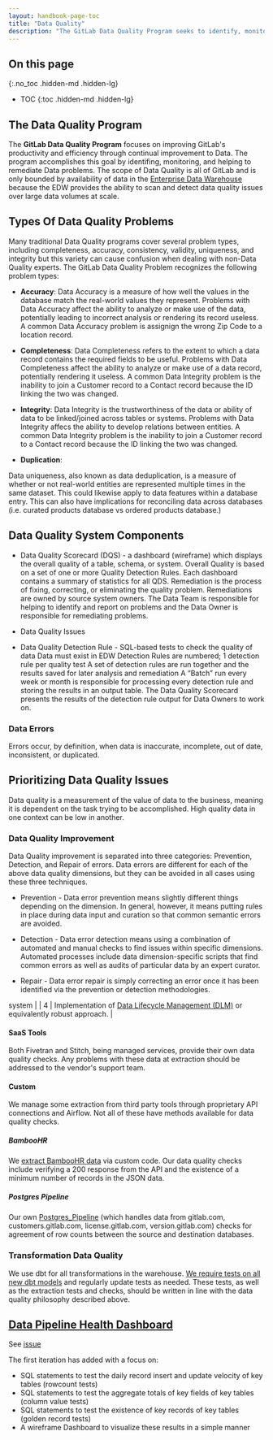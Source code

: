 ```yaml
---
layout: handbook-page-toc
title: "Data Quality"
description: "The GitLab Data Quality Program seeks to identify, monitor, and remediate problems with Data that effect GitLab's productivity and efficiency."
---
```


## On this page
{:.no_toc .hidden-md .hidden-lg}

- TOC
{:toc .hidden-md .hidden-lg}

## The Data Quality Program

The **GitLab Data Quality Program** focuses on improving GitLab's productivity and efficiency through continual improvement to Data.
The program accomplishes this goal by identifing, monitoring, and helping to remediate Data problems.
The scope of Data Quality is all of GitLab and is only bounded by availability of data in the [Enterprise Data Warehouse](https://about.gitlab.com/handbook/business-technology/data-team/platform/#our-data-stack) because the EDW provides the ability to scan and detect data quality issues over large data volumes at scale.

## Types Of Data Quality Problems

Many traditional Data Quality programs cover several problem types, including completeness, accuracy, consistency, validity, uniqueness, and integrity but this variety can cause confusion when dealing with non-Data Quality experts.
The GitLab Data Quality Problem recognizes the following problem types:

- **Accuracy**: Data Accuracy is a measure of how well the values in the database match the real-world values they represent.
Problems with Data Accuracy affect the ability to analyze or make use of the data, potentially leading to incorrect analysis or rendering its record useless.
A common Data Accuracy problem is assignign the wrong Zip Code to a location record.

- **Completeness**: Data Completeness refers to the extent to which a data record contains the required fields to be useful.
Problems with Data Completeness affect the ability to analyze or make use of a data record, potentially rendering it useless.
A common Data Integrity problem is the inability to join a Customer record to a Contact record because the ID linking the two was changed.

- **Integrity**: Data Integrity is the trustworthiness of the data or ability of data to be linked/joined across tables or systems. 
Problems with Data Integrity affecs the ability to develop relations between entities. 
A common Data Integrity problem is the inability to join a Customer record to a Contact record because the ID linking the two was changed.

- **Duplication**: 

Data uniqueness, also known as data deduplication, is a measure of whether or not real-world entities are represented multiple times in the same dataset. This could likewise apply to data features within a database entry. This can also have implications for reconciling data across databases (i.e. curated products database vs ordered products database.)

## Data Quality System Components

- Data Quality Scorecard (DQS) - a dashboard (wireframe) which displays the overall quality of a table, schema, or system. Overall Quality is based on a set of one or more  Quality Detection Rules. Each dashboard contains a summary of statistics for all QDS.
Remediation is the process of fixing, correcting, or eliminating the quality problem. Remediations are owned by source system owners. The Data Team is responsible for helping to identify and report on problems and the Data Owner is responsible for remediating problems.

- Data Quality Issues

- Data Quality Detection Rule - SQL-based tests to check the quality of data
Data must exist in EDW
Detection Rules are numbered; 1 detection rule per quality test
A set of detection rules are run together and the results saved for later analysis and remediation
A “Batch” run every week or month is responsible for processing every detection rule and storing the results in an output table.
The Data Quality Scorecard presents the results of the detection rule output for Data Owners to work on.


### Data Errors

Errors occur, by definition, when data is inaccurate, incomplete, out of date, inconsistent, or duplicated.



## Prioritizing Data Quality Issues

Data quality is a measurement of the value of data to the business, meaning it is dependent on the task trying to be accomplished. High quality data in one context can be low in another. 



### Data Quality Improvement

Data Quality improvement is separated into three categories: Prevention, Detection, and Repair of errors. Data errors are different for each of the above data quality dimensions, but they can be avoided in all cases using these three techniques.

- Prevention - Data error prevention means slightly different things depending on the dimension. In general, however, it means putting rules in place during data input and curation so that common semantic errors are avoided.

- Detection - Data error detection means using a combination of automated and manual checks to find issues within specific dimensions. Automated processes include data dimension-specific scripts that find common errors as well as audits of particular data by an expert curator.

- Repair - Data error repair is simply correcting an error once it has been identified via the prevention or detection methodologies.

system                                                                              |
| 4      | Implementation of [Data Lifecycle Management (DLM)](https://assets.red-gate.com/simple-talk/database-lifecycle-management-ebook.PDF) or equivalently robust approach. |

#### SaaS Tools

Both Fivetran and Stitch, being managed services, provide their own data quality checks. Any problems with these data at extraction should be addressed to the vendor's support team.

#### Custom

We manage some extraction from third party tools through proprietary API connections and Airflow. Not all of these have methods available for data quality checks.

##### BambooHR

We [extract BambooHR data](https://gitlab.com/gitlab-data/analytics/tree/master/extract/bamboohr) via custom code. Our data quality checks include verifying a 200 response from the API and the existence of a minimum number of records in the JSON data.

##### Postgres Pipeline

Our own [Postgres_Pipeline](https://gitlab.com/gitlab-data/analytics/tree/master/extract/postgres_pipeline) (which handles data from gitlab.com, customers.gitlab.com, license.gitlab.com, version.gitlab.com) checks for agreement of row counts between the source and destination databases.

### Transformation Data Quality

We use dbt for all transformations in the warehouse. [We require tests on all new dbt models](/handbook/business-technology/data-team/#transformation) and regularly update tests as needed. These tests, as well as the extraction tests and checks, should be written in line with the data quality philosophy described above.

## [Data Pipeline Health Dashboard](https://app.periscopedata.com/app/gitlab/715938/Data-Pipeline-Health-Dashboard])

See [issue](https://gitlab.com/gitlab-data/analytics/-/issues/4808)

The first iteration has added with a focus on:

- SQL statements to test the daily record insert and update velocity of key tables (rowcount tests)
- SQL statements to test the aggregate totals of key fields of key tables  (column value tests)
- SQL statements to test the existence of key records of key tables  (golden record tests)
- A wireframe Dashboard to visualize these results in a simple manner
